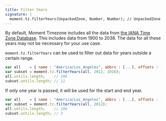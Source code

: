 ```yaml
---
title: Filter Years
signature: |
  moment.tz.filterYears(UnpackedZone, Number, Number); // UnpackedZone
---
```


By default, Moment Timezone includes all the data from
[the IANA Time Zone Database](https://www.iana.org/time-zones). This includes data
from 1900 to 2038. The data for all these years may not be necessary for your use case.

`moment.tz.filterYears` can be used to filter out data for years outside a certain range.

<!-- skip-example -->

```js
var all    = { name : "America/Los_Angeles", abbrs : [...], offsets : [...] untils : [...]};
var subset = moment.tz.filterYears(all, 2012, 2016);
all.untils.length;    // 186
subset.untils.length; // 11
```

If only one year is passed, it will be used for the start and end year.

<!-- skip-example -->

```js
var all    = { name : "America/Los_Angeles", abbrs : [...], offsets : [...] untils : [...]};
var subset = moment.tz.filterYears(all, 2012);
all.untils.length;    // 186
subset.untils.length; // 3
```
